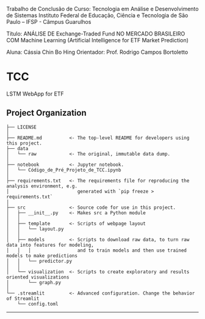 Trabalho de Conclusão de Curso: Tecnologia em Análise e Desenvolvimento de Sistemas
Instituto Federal de Educação, Ciência e Tecnologia de São Paulo – IFSP - Câmpus Guarulhos

Título: ANÁLISE DE Exchange-Traded Fund NO MERCADO BRASILEIRO COM Machine Learning
(Artificial Intelligence for ETF Market Prediction)

Aluna: Cássia Chin Bo Hing
Orientador: Prof. Rodrigo Campos Bortoletto


TCC 
==============================

LSTM WebApp for ETF

Project Organization
------------

    ├── LICENSE
    │
    ├── README.md          <- The top-level README for developers using this project.
    ├── data
    │   └── raw            <- The original, immutable data dump.
    │
    ├── notebook           <- Jupyter notebook. 
    │   └── Código_de_Pré_Projeto_de_TCC.ipynb 
    │
    ├── requirements.txt   <- The requirements file for reproducing the analysis environment, e.g.
    │                         generated with `pip freeze > requirements.txt`
    │
    ├── src                <- Source code for use in this project.
    │   ├── __init__.py    <- Makes src a Python module
    │   │
    │   ├── template       <- Scripts of webpage layout
    │   │   └── layout.py
    │   │
    │   ├── models         <- Scripts to download raw data, to turn raw data into features for modeling,  
    │   │   │                 and to train models and then use trained models to make predictions
    │   │   └── predictor.py
    │   │
    │   └── visualization  <- Scripts to create exploratory and results oriented visualizations
    │       └── graph.py
    │
    └── .streamlit         <- Advanced configuration. Change the behavior of Streamlit 
        └── config.toml        

--------


